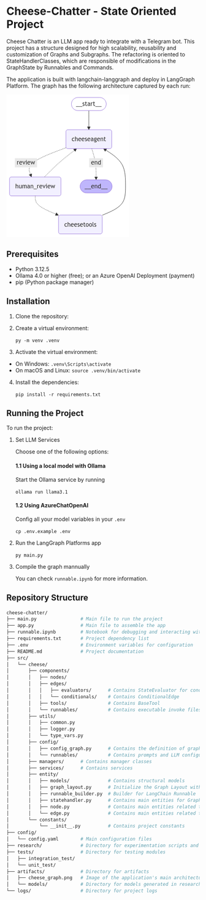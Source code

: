 # Cheese-Chatter - State Oriented Project
Cheese Chatter is an LLM app ready to integrate with a Telegram bot. This project has a structure designed for high scalability, reusability and customization of Graphs and Subgraphs. The refactoring is oriented to StateHandlerClasses, which are responsible of modifications in the GraphState by Runnables and Commands.

The application is built with langchain-langgraph and deploy in LangGraph Platform. The graph has the following architecture captured by each run:

![alt text](/artifacts/cheese_graph.png)

## Prerequisites

- Python 3.12.5
- Ollama 4.0 or higher (free); or an Azure OpenAI Deployment (payment)
- pip (Python package manager)

## Installation

1. Clone the repository:

2. Create a virtual environment:

    ```py -m venv .venv```

3. Activate the virtual environment:
- On Windows:
  ```.venv\Scripts\activate```
- On macOS and Linux:
  ```source .venv/bin/activate```

4. Install the dependencies:

    ```pip install -r requirements.txt```


## Running the Project

To run the project:

1. Set LLM Services

   Choose one of the following options:

   #### 1.1 Using a local model with Ollama
   Start the Ollama service by running 
   
   ```ollama run llama3.1```
  
   #### 1.2 Using AzureChatOpenAI
    Config all your model variables in your ```.env```

    ```cp .env.example .env```

2. Run the LangGraph Platforms app 

    ```py main.py``` 

3. Compile the graph mannually

    You can check ```runnable.ipynb``` for more information.

## Repository Structure

```bash
cheese-chatter/
├── main.py                # Main file to run the project
├── app.py                 # Main file to assemble the app
├── runnable.ipynb         # Notebook for debugging and interacting with the project
├── requirements.txt       # Project dependency list
├── .env                   # Environment variables for configuration
├── README.md              # Project documentation
├── src/
│   └── cheese/
│       ├── components/
│       │   ├── nodes/
│       │   ├── edges/
│       │   │   ├── evaluators/      # Contains StateEvaluator for conditional edges
│       │   │   └── conditionals/    # Contains ConditionalEdge
│       │   ├── tools/               # Contains BaseTool
│       │   └── runnables/           # Contains executable invoke files
│       ├── utils/
│       │   ├── common.py
│       │   ├── logger.py
│       │   └── type_vars.py
│       ├── config/                 
│       │   ├── config_graph.py      # Contains the definition of graph nodes and edges
│       │   └── runnables/           # Contains prompts and LLM configuration
│       ├── managers/      # Contains manager classes
│       ├── services/      # Contains services
│       ├── entity/
│       │   ├── models/              # Contains structural models
│       │   ├── graph_layout.py      # Initialize the Graph Layout with a Config Graph dataclass
│       │   ├── runnable_builder.py  # Builder for LangChain Runnable
│       │   ├── statehandler.py      # Contains main entities for GraphState handlers
│       │   ├── node.py              # Contains main entities related to nodes
│       │   └── edge.py              # Contains main entities related to edges
│       └── constants/
│           └── __init__.py          # Contains project constants
├── config/
│   └── config.yaml        # Main configuration files
├── research/              # Directory for experimentation scripts and notebooks
├── tests/                 # Directory for testing modules
│   ├── integration_test/
│   └── unit_test/
├── artifacts/             # Directory for artifacts
│   ├── cheese_graph.png   # Image of the application's main architecture
│   └── models/            # Directory for models generated in research
└── logs/                  # Directory for project logs
```